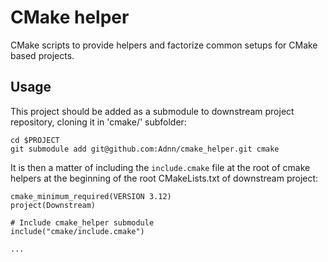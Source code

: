 # CMake helper

CMake scripts to provide helpers and factorize common setups for CMake based projects.

## Usage

This project should be added as a submodule to downstream project repository, cloning it in 'cmake/' subfolder:

    cd $PROJECT
    git submodule add git@github.com:Adnn/cmake_helper.git cmake

It is then a matter of including the `include.cmake` file at the root of cmake helpers
at the beginning of the root CMakeLists.txt of downstream project:

    cmake_minimum_required(VERSION 3.12)
    project(Downstream)

    # Include cmake_helper submodule
    include("cmake/include.cmake")

    ...
